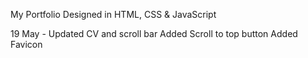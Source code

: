 My Portfolio Designed in HTML, CSS & JavaScript

19 May - Updated CV and scroll bar
         Added Scroll to top button
         Added Favicon
